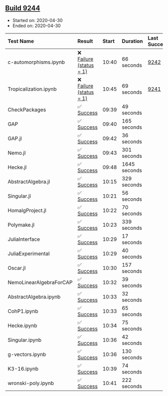 ## [Build 9244](https://oscarci.mathematik.uni-kl.de/job/oscar/9244/)

* Started on: 2020-04-30
* Ended on: 2020-04-30

| Test Name    | Result | Start | Duration | Last Success | First Failure |
|:-------------|:-------|:------|:---------|:-------------|:--------------|
| c-automorphisms.ipynb | ❌ [Failure (status = 1)](https://oscarci.mathematik.uni-kl.de/job/oscar/9244/artifact/logs/build-9244/c-automorphisms.ipynb.log) | 10:40 | 66 seconds | [9242](https://oscarci.mathematik.uni-kl.de/job/oscar/9242/) | [9243](https://oscarci.mathematik.uni-kl.de/job/oscar/9243/) |
| Tropicalization.ipynb | ❌ [Failure (status = 1)](https://oscarci.mathematik.uni-kl.de/job/oscar/9244/artifact/logs/build-9244/Tropicalization.ipynb.log) | 10:45 | 69 seconds | [9241](https://oscarci.mathematik.uni-kl.de/job/oscar/9241/) | [9242](https://oscarci.mathematik.uni-kl.de/job/oscar/9242/) |
| CheckPackages | ✅ [Success](https://oscarci.mathematik.uni-kl.de/job/oscar/9244/artifact/logs/build-9244/CheckPackages.log) | 09:39 | 49 seconds |  |  |
| GAP | ✅ [Success](https://oscarci.mathematik.uni-kl.de/job/oscar/9244/artifact/logs/build-9244/GAP.log) | 09:40 | 165 seconds |  |  |
| GAP.jl | ✅ [Success](https://oscarci.mathematik.uni-kl.de/job/oscar/9244/artifact/logs/build-9244/GAP.jl.log) | 09:42 | 36 seconds |  |  |
| Nemo.jl | ✅ [Success](https://oscarci.mathematik.uni-kl.de/job/oscar/9244/artifact/logs/build-9244/Nemo.jl.log) | 09:43 | 301 seconds |  |  |
| Hecke.jl | ✅ [Success](https://oscarci.mathematik.uni-kl.de/job/oscar/9244/artifact/logs/build-9244/Hecke.jl.log) | 09:48 | 1645 seconds |  |  |
| AbstractAlgebra.jl | ✅ [Success](https://oscarci.mathematik.uni-kl.de/job/oscar/9244/artifact/logs/build-9244/AbstractAlgebra.jl.log) | 10:15 | 329 seconds |  |  |
| Singular.jl | ✅ [Success](https://oscarci.mathematik.uni-kl.de/job/oscar/9244/artifact/logs/build-9244/Singular.jl.log) | 10:21 | 56 seconds |  |  |
| HomalgProject.jl | ✅ [Success](https://oscarci.mathematik.uni-kl.de/job/oscar/9244/artifact/logs/build-9244/HomalgProject.jl.log) | 10:22 | 70 seconds |  |  |
| Polymake.jl | ✅ [Success](https://oscarci.mathematik.uni-kl.de/job/oscar/9244/artifact/logs/build-9244/Polymake.jl.log) | 10:23 | 339 seconds |  |  |
| JuliaInterface | ✅ [Success](https://oscarci.mathematik.uni-kl.de/job/oscar/9244/artifact/logs/build-9244/JuliaInterface.log) | 10:29 | 17 seconds |  |  |
| JuliaExperimental | ✅ [Success](https://oscarci.mathematik.uni-kl.de/job/oscar/9244/artifact/logs/build-9244/JuliaExperimental.log) | 10:29 | 40 seconds |  |  |
| Oscar.jl | ✅ [Success](https://oscarci.mathematik.uni-kl.de/job/oscar/9244/artifact/logs/build-9244/Oscar.jl.log) | 10:30 | 157 seconds |  |  |
| NemoLinearAlgebraForCAP | ✅ [Success](https://oscarci.mathematik.uni-kl.de/job/oscar/9244/artifact/logs/build-9244/NemoLinearAlgebraForCAP.log) | 10:32 | 39 seconds |  |  |
| AbstractAlgebra.ipynb | ✅ [Success](https://oscarci.mathematik.uni-kl.de/job/oscar/9244/artifact/logs/build-9244/AbstractAlgebra.ipynb.log) | 10:33 | 32 seconds |  |  |
| CohP1.ipynb | ✅ [Success](https://oscarci.mathematik.uni-kl.de/job/oscar/9244/artifact/logs/build-9244/CohP1.ipynb.log) | 10:33 | 65 seconds |  |  |
| Hecke.ipynb | ✅ [Success](https://oscarci.mathematik.uni-kl.de/job/oscar/9244/artifact/logs/build-9244/Hecke.ipynb.log) | 10:34 | 75 seconds |  |  |
| Singular.ipynb | ✅ [Success](https://oscarci.mathematik.uni-kl.de/job/oscar/9244/artifact/logs/build-9244/Singular.ipynb.log) | 10:36 | 42 seconds |  |  |
| g-vectors.ipynb | ✅ [Success](https://oscarci.mathematik.uni-kl.de/job/oscar/9244/artifact/logs/build-9244/g-vectors.ipynb.log) | 10:36 | 130 seconds |  |  |
| K3-16.ipynb | ✅ [Success](https://oscarci.mathematik.uni-kl.de/job/oscar/9244/artifact/logs/build-9244/K3-16.ipynb.log) | 10:39 | 74 seconds |  |  |
| wronski-poly.ipynb | ✅ [Success](https://oscarci.mathematik.uni-kl.de/job/oscar/9244/artifact/logs/build-9244/wronski-poly.ipynb.log) | 10:41 | 222 seconds |  |  |
